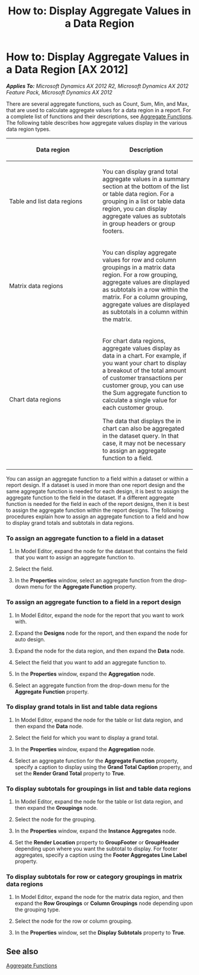 ﻿---
title: 'How to: Display Aggregate Values in a Data Region'
TOCTitle: 'How to: Display Aggregate Values in a Data Region'
ms:assetid: 6600de34-dbda-4381-8413-02d55aedd6d7
ms:mtpsurl: https://technet.microsoft.com/en-us/library/Cc592216(v=AX.60)
ms:contentKeyID: 28119370
ms.date: 11/07/2012
mtps_version: v=AX.60
---

# How to: Display Aggregate Values in a Data Region [AX 2012]


_**Applies To:** Microsoft Dynamics AX 2012 R2, Microsoft Dynamics AX 2012 Feature Pack, Microsoft Dynamics AX 2012_

There are several aggregate functions, such as Count, Sum, Min, and Max, that are used to calculate aggregate values for a data region in a report. For a complete list of functions and their descriptions, see [Aggregate Functions](aggregate-functions.md). The following table describes how aggregate values display in the various data region types.

<table>
<colgroup>
<col style="width: 50%" />
<col style="width: 50%" />
</colgroup>
<thead>
<tr class="header">
<th><p>Data region</p></th>
<th><p>Description</p></th>
</tr>
</thead>
<tbody>
<tr class="odd">
<td><p>Table and list data regions</p></td>
<td><p>You can display grand total aggregate values in a summary section at the bottom of the list or table data region. For a grouping in a list or table data region, you can display aggregate values as subtotals in group headers or group footers.</p></td>
</tr>
<tr class="even">
<td><p>Matrix data regions</p></td>
<td><p>You can display aggregate values for row and column groupings in a matrix data region. For a row grouping, aggregate values are displayed as subtotals in a row within the matrix. For a column grouping, aggregate values are displayed as subtotals in a column within the matrix.</p></td>
</tr>
<tr class="odd">
<td><p>Chart data regions</p></td>
<td><p>For chart data regions, aggregate values display as data in a chart. For example, if you want your chart to display a breakout of the total amount of customer transactions per customer group, you can use the Sum aggregate function to calculate a single value for each customer group.</p>
<p>The data that displays the in chart can also be aggregated in the dataset query. In that case, it may not be necessary to assign an aggregate function to a field.</p></td>
</tr>
</tbody>
</table>


You can assign an aggregate function to a field within a dataset or within a report design. If a dataset is used in more than one report design and the same aggregate function is needed for each design, it is best to assign the aggregate function to the field in the dataset. If a different aggregate function is needed for the field in each of the report designs, then it is best to assign the aggregate function within the report designs. The following procedures explain how to assign an aggregate function to a field and how to display grand totals and subtotals in data regions.

### To assign an aggregate function to a field in a dataset

1.  In Model Editor, expand the node for the dataset that contains the field that you want to assign an aggregate function to.

2.  Select the field.

3.  In the **Properties** window, select an aggregate function from the drop-down menu for the **Aggregate Function** property.

### To assign an aggregate function to a field in a report design

1.  In Model Editor, expand the node for the report that you want to work with.

2.  Expand the **Designs** node for the report, and then expand the node for auto design.

3.  Expand the node for the data region, and then expand the **Data** node.

4.  Select the field that you want to add an aggregate function to.

5.  In the **Properties** window, expand the **Aggregation** node.

6.  Select an aggregate function from the drop-down menu for the **Aggregate Function** property.

### To display grand totals in list and table data regions

1.  In Model Editor, expand the node for the table or list data region, and then expand the **Data** node.

2.  Select the field for which you want to display a grand total.

3.  In the **Properties** window, expand the **Aggregation** node.

4.  Select an aggregate function for the **Aggregate Function** property, specify a caption to display using the **Grand Total Caption** property, and set the **Render Grand Total** property to **True**.

### To display subtotals for groupings in list and table data regions

1.  In Model Editor, expand the node for the table or list data region, and then expand the **Groupings** node.

2.  Select the node for the grouping.

3.  In the **Properties** window, expand the **Instance Aggregates** node.

4.  Set the **Render Location** property to **GroupFooter** or **GroupHeader** depending upon where you want the subtotal to display. For footer aggregates, specify a caption using the **Footer Aggregates Line Label** property.

### To display subtotals for row or category groupings in matrix data regions

1.  In Model Editor, expand the node for the matrix data region, and then expand the **Row Groupings** or **Column Groupings** node depending upon the grouping type.

2.  Select the node for the row or column grouping.

3.  In the **Properties** window, set the **Display Subtotals** property to **True**.

## See also

[Aggregate Functions](aggregate-functions.md)

